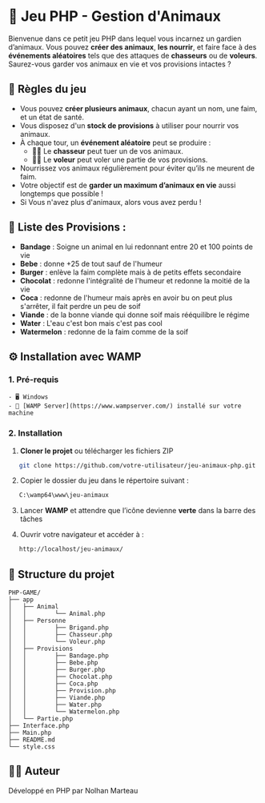 # 🐾 Jeu PHP - Gestion d'Animaux

Bienvenue dans ce petit jeu PHP dans lequel vous incarnez un gardien d’animaux. Vous pouvez **créer des animaux**, **les nourrir**, et faire face à des **événements aléatoires** tels que des attaques de **chasseurs** ou de **voleurs**. Saurez-vous garder vos animaux en vie et vos provisions intactes ?

## 📜 Règles du jeu

- Vous pouvez **créer plusieurs animaux**, chacun ayant un nom, une faim, et un état de santé.
- Vous disposez d'un **stock de provisions** à utiliser pour nourrir vos animaux.
- À chaque tour, un **événement aléatoire** peut se produire :
  - 🧑‍🌾 Le **chasseur** peut tuer un de vos animaux.
  - 🦹‍♂️ Le **voleur** peut voler une partie de vos provisions.
- Nourrissez vos animaux régulièrement pour éviter qu’ils ne meurent de faim.
- Votre objectif est de **garder un maximum d’animaux en vie** aussi longtemps que possible !
- Si Vous n'avez plus d'animaux, alors vous avez perdu !

## 📄 Liste des Provisions : 

- **Bandage** : Soigne un animal en lui redonnant entre 20 et 100 points de vie
- **Bebe** : donne +25 de tout sauf de l'humeur
- **Burger** : enlève la faim complète mais à de petits effets secondaire
- **Chocolat** : redonne l'intégralité de l'humeur et redonne la moitié de la vie
- **Coca** : redonne de l'humeur mais après en avoir bu on peut plus s'arrêter, il fait perdre un peu de soif
- **Viande** : de la bonne viande qui donne soif mais rééquilibre le régime
- **Water** : L'eau c'est bon mais c'est pas cool
- **Watermelon** : redonne de la faim comme de la soif

## ⚙️ Installation avec WAMP

### 1. Pré-requis

```
- 🖥️ Windows
- 🧩 [WAMP Server](https://www.wampserver.com/) installé sur votre machine
```

### 2. Installation

1. **Cloner le projet** ou télécharger les fichiers ZIP  
```bash
   git clone https://github.com/votre-utilisateur/jeu-animaux-php.git  
```

2. Copier le dossier du jeu dans le répertoire suivant :  
```bash
   C:\wamp64\www\jeu-animaux  
```

3. Lancer **WAMP** et attendre que l’icône devienne **verte** dans la barre des tâches  

4. Ouvrir votre navigateur et accéder à :  
```bash
   http://localhost/jeu-animaux/
```

## 📁 Structure du projet

```
PHP-GAME/  
├── app 
│   ├── Animal
│   │        └── Animal.php
│   ├── Personne
│   │        ├── Brigand.php
│   │        ├── Chasseur.php
│   │        └── Voleur.php
│   ├── Provisions
│   │        ├── Bandage.php
│   │        ├── Bebe.php
│   │        ├── Burger.php
│   │        ├── Chocolat.php
│   │        ├── Coca.php
│   │        ├── Provision.php
│   │        ├── Viande.php
│   │        ├── Water.php
│   │        └── Watermelon.php
│   └── Partie.php
├── Interface.php
├── Main.php
├── README.md
└── style.css
```

## 🧑‍💻 Auteur

Développé en PHP par Nolhan Marteau
